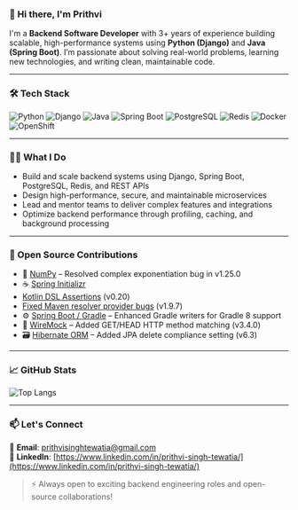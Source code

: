 ### 👋 Hi there, I'm Prithvi

I'm a **Backend Software Developer** with 3+ years of experience building scalable, high-performance systems using **Python (Django)** and **Java (Spring Boot)**. I’m passionate about solving real-world problems, learning new technologies, and writing clean, maintainable code.

---

### 🛠️ Tech Stack

![Python](https://img.shields.io/badge/Python-3776AB?style=for-the-badge&logo=python&logoColor=white)
![Django](https://img.shields.io/badge/Django-092E20?style=for-the-badge&logo=django&logoColor=white)
![Java](https://img.shields.io/badge/Java-ED8B00?style=for-the-badge&logo=openjdk&logoColor=white)
![Spring Boot](https://img.shields.io/badge/Spring_Boot-6DB33F?style=for-the-badge&logo=spring-boot&logoColor=white)
![PostgreSQL](https://img.shields.io/badge/PostgreSQL-336791?style=for-the-badge&logo=postgresql&logoColor=white)
![Redis](https://img.shields.io/badge/Redis-DC382D?style=for-the-badge&logo=redis&logoColor=white)
![Docker](https://img.shields.io/badge/Docker-2496ED?style=for-the-badge&logo=docker&logoColor=white)
![OpenShift](https://img.shields.io/badge/OpenShift-E00?style=for-the-badge&logo=redhatopenshift&logoColor=white)

---

### 🧑‍💻 What I Do
- Build and scale backend systems using Django, Spring Boot, PostgreSQL, Redis, and REST APIs
- Design high-performance, secure, and maintainable microservices
- Lead and mentor teams to deliver complex features and integrations
- Optimize backend performance through profiling, caching, and background processing

---

### 🌱 Open Source Contributions
- 🧮 [NumPy](https://github.com/numpy/numpy/pull/18535) – Resolved complex exponentiation bug in v1.25.0
- ☕ [Spring Initializr](https://github.com/spring-io/initializr)
- [Kotlin DSL Assertions](https://github.com/spring-io/initializr/pull/1412) (v0.20)
- [Fixed Maven resolver provider bugs](https://github.com/spring-io/initializr/pull/1415) (v1.9.7)
- ⚙️ [Spring Boot / Gradle](https://github.com/spring-io/initializr/pull/1427) – Enhanced Gradle writers for Gradle 8 support
- 🧪 [WireMock](https://github.com/wiremock/wiremock/pull/2555) – Added GET/HEAD HTTP method matching (v3.4.0)
- 🗃️ [Hibernate ORM](https://github.com/hibernate/hibernate-orm/pull/6538) – Added JPA delete compliance setting (v6.3)

---

### 📈 GitHub Stats


![Top Langs](https://github-readme-stats.vercel.app/api/top-langs/?username=prithvitewatia&layout=compact&theme=radical)

---

### 📫 Let's Connect

📧 **Email**: [prithvisinghtewatia@gmail.com](mailto:prithvisinghtewatia@gmail.com)  
🔗 **LinkedIn**: [https://www.linkedin.com/in/prithvi-singh-tewatia/](https://www.linkedin.com/in/prithvi-singh-tewatia/)

> ⚡ Always open to exciting backend engineering roles and open-source collaborations!
